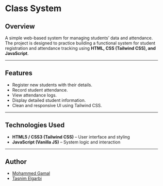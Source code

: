 # Class System

## Overview
A simple web-based system for managing students’ data and attendance.  
The project is designed to practice building a functional system for student registration and attendance tracking using **HTML, CSS (Tailwind CSS), and JavaScript**.

---

## Features
- Register new students with their details.  
- Record student attendance.  
- View attendance logs.  
- Display detailed student information.  
- Clean and responsive UI using Tailwind CSS.  

---

## Technologies Used
- **HTML5 / CSS3 (Tailwind CSS)** – User interface and styling  
- **JavaScript (Vanilla JS)** – System logic and interaction  

---


## Author
- [Mohammed Gamal](https://github.com/mohammed-gamal-abdelmeged)
- [Tasnim Elgarbi](https://github.com/tasnimelgarbi)  

